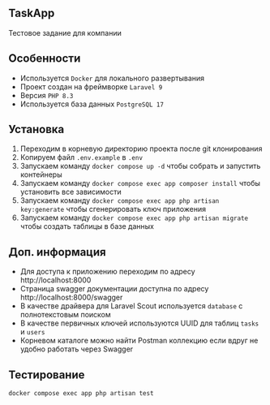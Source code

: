 ## TaskApp

Тестовое задание для компании

## Особенности
- Используется `Docker` для локального развертывания
- Проект создан на фреймворке `Laravel 9`
- Версия `PHP 8.3`
- Используется база данных `PostgreSQL 17`

## Установка

1. Переходим в корневую директорию проекта после git клонирования
2. Копируем файл `.env.example` в `.env`
3. Запускаем команду `docker compose up -d` чтобы собрать и запустить контейнеры
4. Запускаем команду `docker compose exec app composer install` чтобы установить все зависимости
5. Запускаем команду `docker compose exec app php artisan key:generate` чтобы сгенерировать ключ приложения
6. Запускаем команду `docker compose exec app php artisan migrate` чтобы создать таблицы в базе данных

## Доп. информация
- Для доступа к приложению переходим по адресу http://localhost:8000
- Страница swagger документации доступна по адресу http://localhost:8000/swagger
- В качестве драйвера для Laravel Scout используется `database` с полнотекстовым поиском
- В качестве первичных ключей используются UUID для таблиц `tasks` и `users`
- Корневом каталоге можно найти Postman коллекцию если вдруг не удобно работать через Swagger

## Тестирование
`docker compose exec app php artisan test`
